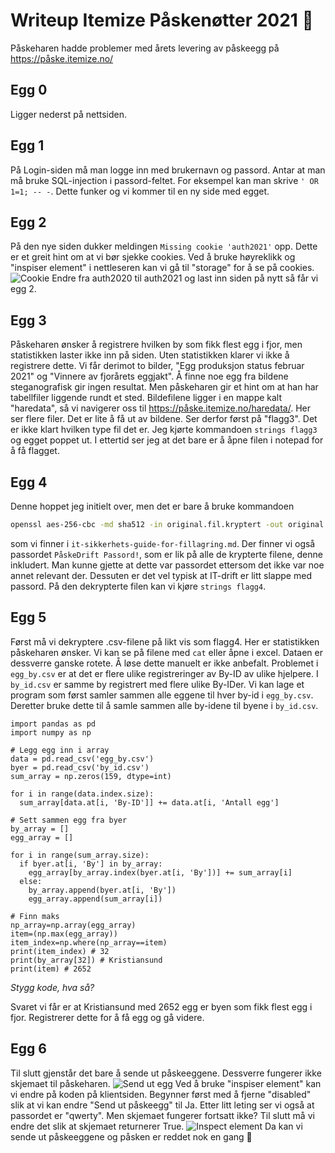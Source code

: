 # Writeup Itemize Påskenøtter 2021 🐣

Påskeharen hadde problemer med årets levering av påskeegg på https://påske.itemize.no/

## Egg 0
Ligger nederst på nettsiden.

## Egg 1

På Login-siden må man logge inn med brukernavn og passord. Antar at man må bruke SQL-injection i passord-feltet. For eksempel kan man skrive `' OR 1=1; -- -`. Dette funker og vi kommer til en ny side med egget.

## Egg 2

På den nye siden dukker meldingen `Missing cookie 'auth2021'` opp. Dette er et greit hint om at vi bør sjekke cookies. Ved å bruke høyreklikk og "inspiser element" i nettleseren kan vi gå til "storage" for å se på cookies. 
![Cookie](cookie.PNG)
Endre fra auth2020 til auth2021 og last inn siden på nytt så får vi egg 2.

## Egg 3

Påskeharen ønsker å registrere hvilken by som fikk flest egg i fjor, men statistikken laster ikke inn på siden. Uten statistikken klarer vi ikke å registrere dette. Vi får derimot to bilder, "Egg produksjon status februar 2021" og "Vinnere av fjorårets eggjakt". Å finne noe egg fra bildene steganografisk gir ingen resultat. Men påskeharen gir et hint om at han har tabellfiler liggende rundt et sted. Bildefilene ligger i en mappe kalt "haredata", så vi navigerer oss til https://påske.itemize.no/haredata/.
Her ser flere filer. Det er lite å få ut av bildene. Ser derfor først på "flagg3". Det er ikke klart hvilken type fil det er. Jeg kjørte kommandoen `strings flagg3` og egget poppet ut. I ettertid ser jeg at det bare er å åpne filen i notepad for å få flagget.

## Egg 4

Denne hoppet jeg initielt over, men det er bare å bruke kommandoen
```bash
openssl aes-256-cbc -md sha512 -in original.fil.kryptert -out original.fil -d
```
som vi finner i `it-sikkerhets-guide-for-fillagring.md`. Der finner vi også passordet `PåskeDrift Passord!`, som er lik på alle de krypterte filene, denne inkludert. Man kunne gjette at dette var passordet ettersom det ikke var noe annet relevant der. Dessuten er det vel typisk at IT-drift er litt slappe med passord.
På den dekrypterte filen kan vi kjøre `strings flagg4`.

## Egg 5

Først må vi dekryptere .csv-filene på likt vis som flagg4. Her er statistikken påskeharen ønsker. Vi kan se på filene med `cat` eller åpne i excel. Dataen er dessverre ganske rotete. Å løse dette manuelt er ikke anbefalt. 
Problemet i `egg_by.csv` er at det er flere ulike registreringer av By-ID av ulike hjelpere. I `by_id.csv` er samme by registrert med flere ulike By-IDer. 
Vi kan lage et program som først samler sammen alle eggene til hver by-id i `egg_by.csv`. Deretter bruke dette til å samle sammen alle by-idene til byene i `by_id.csv`.
```
import pandas as pd
import numpy as np

# Legg egg inn i array
data = pd.read_csv('egg_by.csv')
byer = pd.read_csv('by_id.csv')
sum_array = np.zeros(159, dtype=int)

for i in range(data.index.size):
  sum_array[data.at[i, 'By-ID']] += data.at[i, 'Antall egg']

# Sett sammen egg fra byer
by_array = []
egg_array = []

for i in range(sum_array.size):
  if byer.at[i, 'By'] in by_array:
    egg_array[by_array.index(byer.at[i, 'By'])] += sum_array[i]
  else:
    by_array.append(byer.at[i, 'By'])
    egg_array.append(sum_array[i])

# Finn maks
np_array=np.array(egg_array)
item=(np.max(egg_array))
item_index=np.where(np_array==item)
print(item_index) # 32
print(by_array[32]) # Kristiansund
print(item) # 2652
```

*Stygg kode, hva så?*

Svaret vi får er at Kristiansund med 2652 egg er byen som fikk flest egg i fjor. Registrerer dette for å få egg og gå videre.

## Egg 6

Til slutt gjenstår det bare å sende ut påskeeggene. Dessverre fungerer ikke skjemaet til påskeharen.
![Send ut egg](send_ut.PNG)
Ved å bruke "inspiser element" kan vi endre på koden på klientsiden. 
Begynner først med å fjerne "disabled" slik at vi kan endre "Send ut påskeegg" til Ja. Etter litt leting ser vi også at passordet er "qwerty". Men skjemaet fungerer fortsatt ikke? Til slutt må vi endre det slik at skjemaet returnerer True. 
![Inspect element](qwerty.PNG)
Da kan vi sende ut påskeeggene og påsken er reddet nok en gang 🐰 